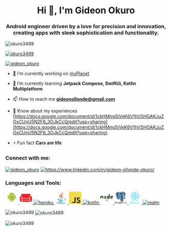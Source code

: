 <h1 align="center">Hi 👋, I'm Gideon Okuro</h1>
<h3 align="center">Android engineer driven by a love for precision and innovation, creating apps with sleek sophistication and functionality.</h3>

<p align="left"> <img src="https://komarev.com/ghpvc/?username=okuro3499&label=Profile%20views&color=0e75b6&style=flat" alt="okuro3499" /> </p>

<p align="left"> <a href="https://github.com/ryo-ma/github-profile-trophy"><img src="https://github-profile-trophy.vercel.app/?username=okuro3499" alt="okuro3499" /></a> </p>

<p align="left"> <a href="https://twitter.com/gideon_okuro" target="blank"><img src="https://img.shields.io/twitter/follow/gideon_okuro?logo=twitter&style=for-the-badge" alt="gideon_okuro" /></a> </p>

- 🔭 I’m currently working on [myPlanet](https://github.com/open-learning-exchange/myplanet)

- 🌱 I’m currently learning **Jetpack Compose, SwiftUi, Kotlin Multiplatform**

- 📫 How to reach me **gideonollonde@gmail.com**

- 📄 Know about my experiences [https://docs.google.com/document/d/1ckHMng5iVeK6V1hVSHGAKJuZOxCUnU5N2F6_3OJkCcQ/edit?usp=sharing](https://docs.google.com/document/d/1ckHMng5iVeK6V1hVSHGAKJuZOxCUnU5N2F6_3OJkCcQ/edit?usp=sharing)

- ⚡ Fun fact **Cars are life**

<h3 align="left">Connect with me:</h3>
<p align="left">
<a href="https://twitter.com/gideon_okuro" target="blank"><img align="center" src="https://raw.githubusercontent.com/rahuldkjain/github-profile-readme-generator/master/src/images/icons/Social/twitter.svg" alt="gideon_okuro" height="30" width="40" /></a>
<a href="https://linkedin.com/in/https://www.linkedin.com/in/gideon-ollonde-okuro/" target="blank"><img align="center" src="https://raw.githubusercontent.com/rahuldkjain/github-profile-readme-generator/master/src/images/icons/Social/linked-in-alt.svg" alt="https://www.linkedin.com/in/gideon-ollonde-okuro/" height="30" width="40" /></a>
</p>

<h3 align="left">Languages and Tools:</h3>
<p align="left"> <a href="https://developer.android.com" target="_blank" rel="noreferrer"> <img src="https://raw.githubusercontent.com/devicons/devicon/master/icons/android/android-original-wordmark.svg" alt="android" width="40" height="40"/> </a> <a href="https://couchdb.apache.org/" target="_blank" rel="noreferrer"> <img src="https://raw.githubusercontent.com/devicons/devicon/0d6c64dbbf311879f7d563bfc3ccf559f9ed111c/icons/couchdb/couchdb-original.svg" alt="couchdb" width="40" height="40"/> </a> <a href="https://heroku.com" target="_blank" rel="noreferrer"> <img src="https://www.vectorlogo.zone/logos/heroku/heroku-icon.svg" alt="heroku" width="40" height="40"/> </a> <a href="https://www.java.com" target="_blank" rel="noreferrer"> <img src="https://raw.githubusercontent.com/devicons/devicon/master/icons/java/java-original.svg" alt="java" width="40" height="40"/> </a> <a href="https://developer.mozilla.org/en-US/docs/Web/JavaScript" target="_blank" rel="noreferrer"> <img src="https://raw.githubusercontent.com/devicons/devicon/master/icons/javascript/javascript-original.svg" alt="javascript" width="40" height="40"/> </a> <a href="https://kotlinlang.org" target="_blank" rel="noreferrer"> <img src="https://www.vectorlogo.zone/logos/kotlinlang/kotlinlang-icon.svg" alt="kotlin" width="40" height="40"/> </a> <a href="https://nodejs.org" target="_blank" rel="noreferrer"> <img src="https://raw.githubusercontent.com/devicons/devicon/master/icons/nodejs/nodejs-original-wordmark.svg" alt="nodejs" width="40" height="40"/> </a> <a href="https://www.postgresql.org" target="_blank" rel="noreferrer"> <img src="https://raw.githubusercontent.com/devicons/devicon/master/icons/postgresql/postgresql-original-wordmark.svg" alt="postgresql" width="40" height="40"/> </a> <a href="https://reactjs.org/" target="_blank" rel="noreferrer"> <img src="https://raw.githubusercontent.com/devicons/devicon/master/icons/react/react-original-wordmark.svg" alt="react" width="40" height="40"/> </a> <a href="https://realm.io/" target="_blank" rel="noreferrer"> <img src="https://raw.githubusercontent.com/bestofjs/bestofjs-webui/8665e8c267a0215f3159df28b33c365198101df5/public/logos/realm.svg" alt="realm" width="40" height="40"/> </a> </p>

<p><img align="left" src="https://github-readme-stats.vercel.app/api/top-langs?username=okuro3499&show_icons=true&locale=en&layout=compact" alt="okuro3499" /></p>

<p>&nbsp;<img align="center" src="https://github-readme-stats.vercel.app/api?username=okuro3499&show_icons=true&locale=en" alt="okuro3499" /></p>

<p><img align="center" src="https://github-readme-streak-stats.herokuapp.com/?user=okuro3499&" alt="okuro3499" /></p>
